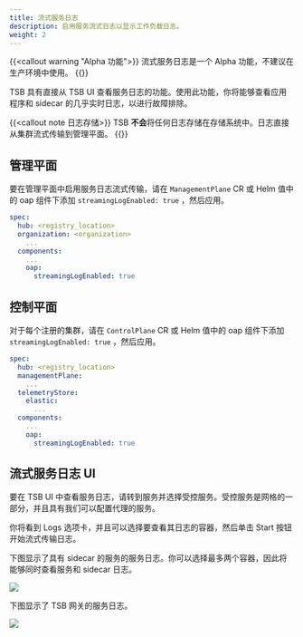 ```yaml
---
title: 流式服务日志
description: 启用服务流式日志以显示工作负载日志。
weight: 2
---
```


{{<callout warning "Alpha 功能">}}
流式服务日志是一个 Alpha 功能，不建议在生产环境中使用。
{{</callout>}}

TSB 具有直接从 TSB UI 查看服务日志的功能。使用此功能，你将能够查看应用程序和 sidecar 的几乎实时日志，以进行故障排除。

{{<callout note 日志存储>}}
TSB **不会**将任何日志存储在存储系统中。日志直接从集群流式传输到管理平面。
{{</callout>}}

## 管理平面

要在管理平面中启用服务日志流式传输，请在 `ManagementPlane` CR 或 Helm 值中的 oap 组件下添加 `streamingLogEnabled: true` ，然后应用。

```yaml
spec:
  hub: <registry_location>
  organization: <organization>
    ...
  components:
    ...
    oap:
      streamingLogEnabled: true  
```

## 控制平面

对于每个注册的集群，请在 `ControlPlane` CR 或 Helm 值中的 oap 组件下添加 `streamingLogEnabled: true` ，然后应用。

```yaml
spec:
  hub: <registry_location>
  managementPlane:
    ...
  telemetryStore:
    elastic:
      ...
  components:
    ...
    oap:
      streamingLogEnabled: true
```

## 流式服务日志 UI

要在 TSB UI 中查看服务日志，请转到服务并选择受控服务。受控服务是网格的一部分，并且具有我们可以配置代理的服务。

你将看到 Logs 选项卡，并且可以选择要查看其日志的容器，然后单击 Start 按钮开始流式传输日志。

下图显示了具有 sidecar 的服务的服务日志。你可以选择最多两个容器，因此将能够同时查看服务和 sidecar 日志。

![](../../../assets/operations/streaming-log-service.png)

下图显示了 TSB 网关的服务日志。

![](../../../assets/operations/streaming-log-gateway.png)